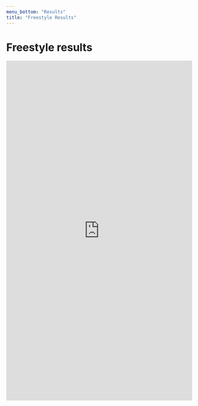```yaml
---
menu_bottom: "Results"
title: "Freestyle Results"
---
```


# Freestyle results

<iframe title="" src="https://docs.google.com/spreadsheet/pub?key=0AmRZnOajrg2DdEF5d2tjMGtkaEkzREhXQl9tV21ENHc&amp;output=html" style="width:98%; height:900px" frameborder="0">
</iframe>
